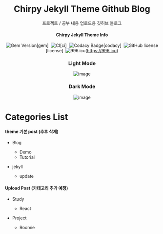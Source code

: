 <div align="center">

  <!-- markdownlint-disable-next-line -->
  # Chirpy Jekyll Theme Github Blog

  프로젝트 / 공부 내용 업로드용 깃허브 블로그

  #### Chirpy Jekyll Theme Info

  ![Gem Version](https://img.shields.io/gem/v/jekyll-theme-chirpy?color=brightgreen)[gem]&nbsp;
  ![CI](https://github.com/cotes2020/jekyll-theme-chirpy/actions/workflows/ci.yml/badge.svg?branch=master&event=push)[ci]&nbsp;
  ![Codacy Badge](https://app.codacy.com/project/badge/Grade/4e556876a3c54d5e8f2d2857c4f43894)[codacy]&nbsp;
  ![GitHub license](https://img.shields.io/github/license/cotes2020/jekyll-theme-chirpy.svg)[license]&nbsp;
  ![996.icu](https://img.shields.io/badge/link-996.icu-%23FF4D5B.svg)(https://996.icu)

  ### Light Mode
  ![image](https://github.com/zjarhdsumin/zjarhdsumin.github.io/assets/88326586/a5ca76da-107d-4f08-8cc5-96e846a2e018)

  ### Dark Mode
  ![image](https://github.com/zjarhdsumin/zjarhdsumin.github.io/assets/88326586/5d607f54-a071-432b-885d-93ae2c51b9a6)

</div>

# Categories List
#### theme 기본 post (추후 삭제)
- Blog
  - Demo
  - Tutorial

- jekyll
  - update

#### Upload Post (카테고리 추가 예정)
- Study
  - React

- Project
  - Roomie